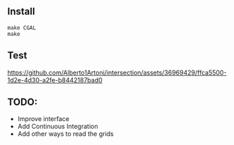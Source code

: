 ## Install

    make CGAL
    make

## Test


https://github.com/Alberto1Artoni/intersection/assets/36969429/ffca5500-1d2e-4d30-a2fe-b8442187bad0


## TODO:
 - Improve interface
 - Add Continuous Integration
 - Add other ways to read the grids
 

    
